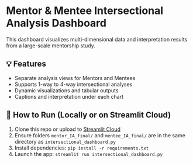 # Mentor & Mentee Intersectional Analysis Dashboard

This dashboard visualizes multi-dimensional data and interpretation results from a large-scale mentorship study.

## 💡 Features
- Separate analysis views for Mentors and Mentees
- Supports 1-way to 4-way intersectional analyses
- Dynamic visualizations and tabular outputs
- Captions and interpretation under each chart

## 🚀 How to Run (Locally or on Streamlit Cloud)
1. Clone this repo or upload to [Streamlit Cloud](https://streamlit.io/cloud)
2. Ensure folders `mentor_IA_final/` and `mentee_IA_final/` are in the same directory as `intersectional_dashboard.py`
3. Install dependencies: `pip install -r requirements.txt`
4. Launch the app: `streamlit run intersectional_dashboard.py`
